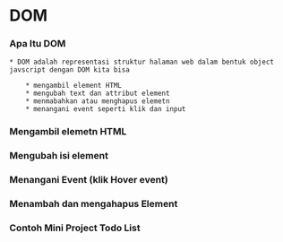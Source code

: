

# DOM

### Apa Itu DOM

    * DOM adalah representasi struktur halaman web dalam bentuk object javscript dengan DOM kita bisa 

        * mengambil element HTML
        * mengubah text dan attribut element
        * menmabahkan atau menghapus elemetn
        * menangani event seperti klik dan input

### Mengambil elemetn HTML
### Mengubah isi element
### Menangani Event (klik Hover event)
### Menambah dan mengahapus Element
### Contoh Mini Project Todo List

